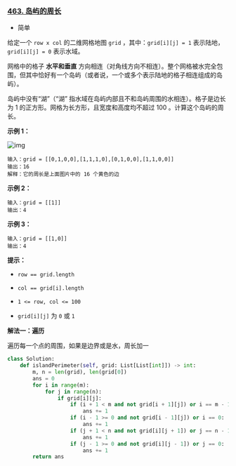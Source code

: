 ### [463. 岛屿的周长](https://leetcode.cn/problems/island-perimeter/)

- 简单

给定一个 `row x col` 的二维网格地图 `grid` ，其中：`grid[i][j] = 1` 表示陆地， `grid[i][j] = 0` 表示水域。

网格中的格子 **水平和垂直** 方向相连（对角线方向不相连）。整个网格被水完全包围，但其中恰好有一个岛屿（或者说，一个或多个表示陆地的格子相连组成的岛屿）。

岛屿中没有“湖”（“湖” 指水域在岛屿内部且不和岛屿周围的水相连）。格子是边长为 1 的正方形。网格为长方形，且宽度和高度均不超过 100 。计算这个岛屿的周长。

**示例 1：**

 ![img](https://assets.leetcode-cn.com/aliyun-lc-upload/uploads/2018/10/12/island.png)

```
输入：grid = [[0,1,0,0],[1,1,1,0],[0,1,0,0],[1,1,0,0]]
输出：16
解释：它的周长是上面图片中的 16 个黄色的边
```

**示例 2：**

```
输入：grid = [[1]]
输出：4
```

**示例 3：**

```
输入：grid = [[1,0]]
输出：4
```

**提示：**

- `row == grid.length`
- `col == grid[i].length`

- `1 <= row, col <= 100`
- `grid[i][j]` 为 `0` 或 `1`

**解法一：遍历**

遍历每一个点的周围，如果是边界或是水，周长加一

```python
class Solution:
    def islandPerimeter(self, grid: List[List[int]]) -> int:
        m, n = len(grid), len(grid[0])
        ans = 0
        for i in range(m):
            for j in range(n):
                if grid[i][j]:
                    if (i + 1 < m and not grid[i + 1][j]) or i == m - 1:
                        ans += 1
                    if (i - 1 >= 0 and not grid[i - 1][j]) or i == 0:
                        ans += 1
                    if (j + 1 < n and not grid[i][j + 1]) or j == n - 1:
                        ans += 1
                    if (j - 1 >= 0 and not grid[i][j - 1]) or j == 0:
                        ans += 1
        return ans
```

